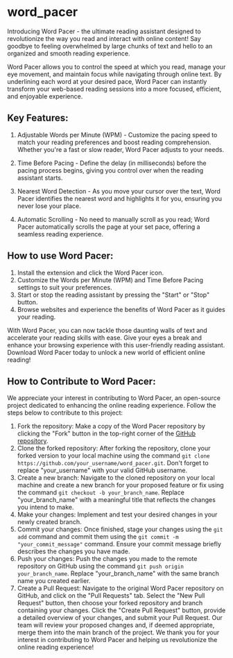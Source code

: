 # word_pacer
Introducing Word Pacer - the ultimate reading assistant designed to revolutionize the way you read and interact with online content! Say goodbye to feeling overwhelmed by large chunks of text and hello to an organized and smooth reading experience.

Word Pacer allows you to control the speed at which you read, manage your eye movement, and maintain focus while navigating through online text. By underlining each word at your desired pace, Word Pacer can instantly transform your web-based reading sessions into a more focused, efficient, and enjoyable experience.

## Key Features:
1. Adjustable Words per Minute (WPM) - Customize the pacing speed to match your reading preferences and boost reading comprehension. Whether you're a fast or slow reader, Word Pacer adjusts to your needs.

2. Time Before Pacing - Define the delay (in milliseconds) before the pacing process begins, giving you control over when the reading assistant starts.

3. Nearest Word Detection - As you move your cursor over the text, Word Pacer identifies the nearest word and highlights it for you, ensuring you never lose your place.

4. Automatic Scrolling - No need to manually scroll as you read; Word Pacer automatically scrolls the page at your set pace, offering a seamless reading experience.

## How to use Word Pacer:
1. Install the extension and click the Word Pacer icon.
2. Customize the Words per Minute (WPM) and Time Before Pacing settings to suit your preferences.
3. Start or stop the reading assistant by pressing the "Start" or "Stop" button.
4. Browse websites and experience the benefits of Word Pacer as it guides your reading.

With Word Pacer, you can now tackle those daunting walls of text and accelerate your reading skills with ease. Give your eyes a break and enhance your browsing experience with this user-friendly reading assistant. Download Word Pacer today to unlock a new world of efficient online reading!

## How to Contribute to Word Pacer:
We appreciate your interest in contributing to Word Pacer, an open-source project dedicated to enhancing the online reading experience. Follow the steps below to contribute to this project:
1. Fork the repository: Make a copy of the Word Pacer repository by clicking the "Fork" button in the top-right corner of the [GitHub repository](https://github.com/danielpodrazka/word_pacer).
2. Clone the forked repository: After forking the repository, clone your forked version to your local machine using the command `git clone https://github.com/your_username/word_pacer.git`. Don't forget to replace "your_username" with your valid GitHub username.
3. Create a new branch: Navigate to the cloned repository on your local machine and create a new branch for your proposed feature or fix using the command `git checkout -b your_branch_name`. Replace "your_branch_name" with a meaningful title that reflects the changes you intend to make.
4. Make your changes: Implement and test your desired changes in your newly created branch.
5. Commit your changes: Once finished, stage your changes using the `git add` command and commit them using the `git commit -m "your_commit_message"` command. Ensure your commit message briefly describes the changes you have made.
6. Push your changes: Push the changes you made to the remote repository on GitHub using the command `git push origin your_branch_name`. Replace "your_branch_name" with the same branch name you created earlier.
7. Create a Pull Request: Navigate to the original Word Pacer repository on GitHub, and click on the "Pull Requests" tab. Select the "New Pull Request" button, then choose your forked repository and branch containing your changes. Click the "Create Pull Request" button, provide a detailed overview of your changes, and submit your Pull Request.
Our team will review your proposed changes and, if deemed appropriate, merge them into the main branch of the project. We thank you for your interest in contributing to Word Pacer and helping us revolutionize the online reading experience!

